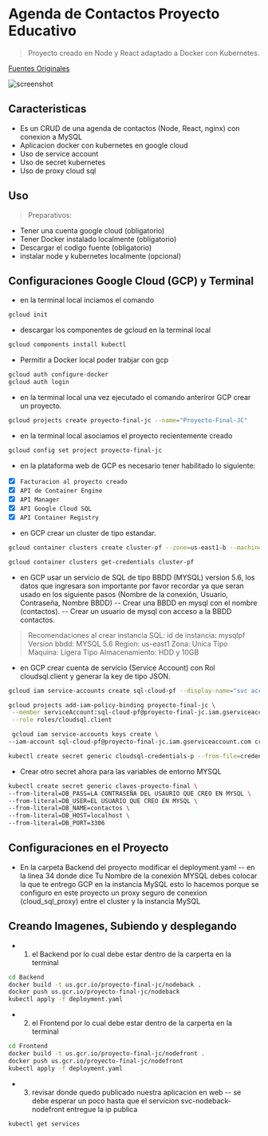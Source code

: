# Agenda de Contactos Proyecto Educativo
> Proyecto creado en Node y React adaptado a Docker con Kubernetes.

[Fuentes Originales](https://github.com/Brandon05/Address-Book-)

![screenshot](link)

## Caracteristicas
- Es un CRUD de una agenda de contactos (Node, React, nginx) con conexion a MySQL
- Aplicacion docker con kubernetes en google cloud
- Uso de service account 
- Uso de secret kubernetes
- Uso de proxy cloud sql

## Uso
> Preparativos:

- Tener una cuenta google cloud (obligatorio)
- Tener Docker instalado localmente (obligatorio)
- Descargar el codigo fuente (obligatorio)
- instalar node y kubernetes localmente (opcional)

## Configuraciones Google Cloud (GCP) y Terminal 

- en la terminal local inciamos el comando
```sh
gcloud init
```
- descargar los componentes de gcloud en la terminal local
```sh
gcloud components install kubectl
```
- Permitir a Docker local poder trabjar con gcp
```sh
gcloud auth configure-docker
gcloud auth login
```
- en la terminal local una vez ejecutado el comando anteriror GCP crear un proyecto.
```sh
gcloud projects create proyecto-final-jc --name="Proyecto-Final-JC"
```
- en la terminal local asociamos el proyecto recientemente creado
```sh
gcloud config set project proyecto-final-jc
```
- en la plataforma web de GCP es necesario tener habilitado lo siguiente:
- [x] `Facturacion al proyecto creado`
- [x] `API de Container Engine`
- [x] `API Manager`
- [x] `API Google Cloud SQL`
- [x] `API Container Registry`

- en GCP crear un cluster de tipo estandar.
```sh
gcloud container clusters create cluster-pf --zone=us-east1-b --machine-type=g1-small --num-nodes=3
```
```sh
gcloud container clusters get-credentials cluster-pf
```

- en GCP usar un servicio de SQL de tipo BBDD (MYSQL) version 5.6, los datos que ingresara son importante por favor recordar ya que seran usado en los siguiente pasos (Nombre de la conexión, Usuario, Contraseña, Nombre BBDD)
-- Crear una BBDD en mysql con el nombre (contactos).
-- Crear un usuario de mysql con acceso a la BBDD contactos.
> Recomendaciones al crear instancia SQL: 
> id de instancia: mysqlpf
> Version bbdd: MYSQL 5.6
> Region: us-east1
> Zona: Unica
> Tipo Maquina: Ligera
> Tipo Almacenamiento: HDD y 10GB

- en GCP crear cuenta de servicio (Service Account) con Rol cloudsql.client y generar la key de tipo JSON.
```sh
gcloud iam service-accounts create sql-cloud-pf --display-name="svc accounts sql" --description="Cuenta para SQL PF"
```
```sh
gcloud projects add-iam-policy-binding proyecto-final-jc \
 --member serviceAccount:sql-cloud-pf@proyecto-final-jc.iam.gserviceaccount.com \
 --role roles/cloudsql.client
```
```sh
 gcloud iam service-accounts keys create \
--iam-account sql-cloud-pf@proyecto-final-jc.iam.gserviceaccount.com credenciales-sql-p.json
```
```sh
kubectl create secret generic cloudsql-credentials-p --from-file=credenciales-p.json=credenciales-sql-p.json
```
- Crear otro secret ahora para las variables de entorno MYSQL
```sh
kubectl create secret generic claves-proyecto-final \
--from-literal=DB_PASS=LA CONTRASEÑA DEL USAURIO QUE CREO EN MYSQL \
--from-literal=DB_USER=EL USUARIO QUE CREO EN MYSQL \
--from-literal=DB_NAME=contactos \
--from-literal=DB_HOST=localhost \
--from-literal=DB_PORT=3306
```

## Configuraciones en el Proyecto
- En la carpeta Backend del proyecto modificar el deployment.yaml
-- en la linea 34 donde dice Tu Nombre de la conexión MYSQL debes colocar la que te entrego GCP en la instancia MySQL
esto lo hacemos porque se configuro en este proyecto un proxy seguro de conexion (cloud_sql_proxy) entre el cluster y la instancia MySQL

## Creando Imagenes, Subiendo y desplegando

- 1) el Backend por lo cual debe estar dentro de la carperta en la terminal
```sh
cd Backend
docker build -t us.gcr.io/proyecto-final-jc/nodeback .
docker push us.gcr.io/proyecto-final-jc/nodeback
kubectl apply -f deployment.yaml
```

- 2) el Frontend por lo cual debe estar dentro de la carperta en la terminal
```sh
cd Frontend
docker build -t us.gcr.io/proyecto-final-jc/nodefront .
docker push us.gcr.io/proyecto-final-jc/nodefront
kubectl apply -f deployment.yaml
```

- 3) revisar donde quedo publicado nuestra aplicacion en web 
-- se debe esperar un poco hasta que el servicion svc-nodeback-nodefront entregue la ip publica
```sh
kubectl get services
```










